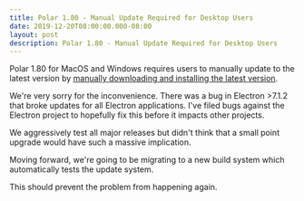 ```yaml
---
title: Polar 1.80 - Manual Update Required for Desktop Users 
date: 2019-12-20T08:00:00.000-08:00
layout: post
description: Polar 1.80 - Manual Update Required for Desktop Users
---
```


Polar 1.80 for MacOS and Windows requires users to manually update to the latest version by [manually downloading and
installing the latest version](https://getpolarized.io/download.html).

We're very sorry for the inconvenience.  There was a bug in Electron >7.1.2 that broke updates for all Electron
applications.  I've filed bugs against the Electron project to hopefully fix this before it impacts other projects.

We aggressively test all major releases but didn't think that a small point upgrade would have such a massive 
implication.

Moving forward, we're going to be migrating to a new build system which automatically tests the update system. 

This should prevent the problem from happening again.
